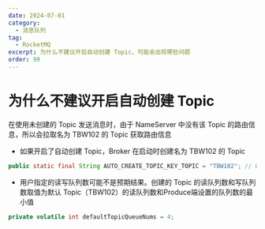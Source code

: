 ```yaml
---
date: 2024-07-01
category:
  - 消息队列
tag:
  - RocketMQ
excerpt: 为什么不建议开启自动创建 Topic，可能会出现哪些问题
order: 99
---
```


# 为什么不建议开启自动创建 Topic

在使用未创建的 Topic 发送消息时，由于 NameServer 中没有该 Topic 的路由信息，所以会拉取名为 TBW102 的 Topic 获取路由信息

- 如果开启了自动创建 Topic，Broker 在启动时创建名为 TBW102 的 Topic

```java
public static final String AUTO_CREATE_TOPIC_KEY_TOPIC = "TBW102"; // Will be created at broker when isAutoCreateTopicEnable
```

- 用户指定的读写队列数可能不是预期结果。创建的 Topic 的读队列数和写队列数取值为默认 Topic（TBW102）的读队列数和Produce端设置的队列数的最小值

```java
private volatile int defaultTopicQueueNums = 4;
```
